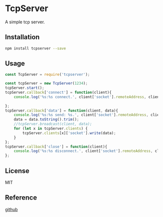 # TcpServer
A simple tcp server.

## Installation
```bash
npm install tcpserver --save
```

## Usage
``` js
const TcpServer = require('tcpserver');

const tcpServer = new TcpServer(1234);
tcpServer.start();
tcpServer.callback['connect'] = function(client){
	console.log('%s:%s connect.', client['socket'].remoteAddress, client['socket'].remotePort);
	
};
tcpServer.callback['data'] = function(client, data){
	console.log('%s:%s send: %s.', client['socket'].remoteAddress, client['socket'].remotePort, data.toString());
	data = data.toString().trim();
	//tcpServer.broadcast(client, data);
	for (let x in tcpServer.clients) {
		tcpServer.clients[x]['socket'].write(data);
	}
};
tcpServer.callback['close'] = function(client){
	console.log('%s:%s disconnect.', client['socket'].remoteAddress, client['socket'].remotePort);
};
```

## License
MIT

## Reference
[github](https://github.com/rise0chen/tcpserver)  
